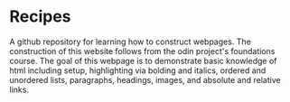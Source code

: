# Recipes
A github repository for learning how to construct webpages. The construction of this website follows from the odin project's foundations course. 
The goal of this webpage is to demonstrate basic knowledge of html including setup, highlighting via bolding and italics, ordered and unordered lists, 
paragraphs, headings, images, and absolute and relative links. 
